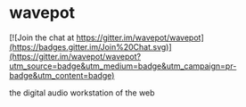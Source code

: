wavepot
=======

[![Join the chat at https://gitter.im/wavepot/wavepot](https://badges.gitter.im/Join%20Chat.svg)](https://gitter.im/wavepot/wavepot?utm_source=badge&utm_medium=badge&utm_campaign=pr-badge&utm_content=badge)

the digital audio workstation of the web
